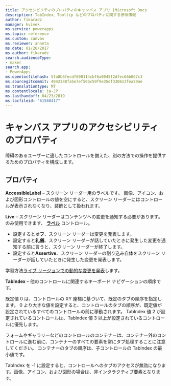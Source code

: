 ```yaml
---
title: アクセシビリティのプロパティのキャンバス アプリ |Microsoft Docs
description: TabIndex、Tooltip などのプロパティに関する参照情報
author: fikaradz
manager: kvivek
ms.service: powerapps
ms.topic: reference
ms.custom: canvas
ms.reviewer: anneta
ms.date: 01/26/2017
ms.author: fikaradz
search.audienceType:
- maker
search.app:
- PowerApps
ms.openlocfilehash: 5fa8b6fecdf690114cbf6a0945f2dfec66b067c3
ms.sourcegitcommit: 4042388fa5e7ef50bc59f9e35df330613fea29ae
ms.translationtype: MT
ms.contentlocale: ja-JP
ms.lasthandoff: 04/23/2019
ms.locfileid: "61560417"
---
```

# <a name="accessibility-properties-for-canvas-apps"></a>キャンバス アプリのアクセシビリティのプロパティ

障碍のあるユーザーに適したコントロールを備えた、別の方法での操作を提供するためのプロパティを構成します。

## <a name="properties"></a>プロパティ

**AccessibleLabel** – スクリーン リーダー用のラベルです。 画像、アイコン、および図形コントロールの値を空にすると、スクリーン リーダーにはコントロールが表示されなくなり、装飾として扱われます。

**Live** – スクリーン リーダーはコンテンツへの変更を通知する必要があります。 のみ使用できます、 **[ラベル](control-text-box.md)** コントロール。

* 設定すると**オフ**、スクリーン リーダーは変更を発表します。
* 設定すると**礼儀**、スクリーン リーダーが話していたときに発生した変更を通知する前に言うと、スクリーン リーダーが終了します。
* 設定すると**Assertive**、スクリーン リーダーの割り込み自体をスクリーン リーダーが話していたときに発生した変更を発表します。

学習方法[ライブ リージョンでの動的な変更を発表](../accessible-apps-live-regions.md)します。

**TabIndex** – 他のコントロールに関連するキーボード ナビゲーションの順序です。

既定値 0 は、コントロールの XY 座標に基づいて、既定のタブの順序を指定します。  0 より大きな値を設定すると、コントロールのタブの順序が、既定値が設定されているすべてのコントロールの前に移動されます。  TabIndex 値 2 が設定されているコントロールは、TabIndex 値 3 以上が設定されているコントロールに優先します。

フォームやギャラリーなどのコントロールのコンテナーは、コンテナー外のコントロールに進む前に、コンテナーのすべての要素を常にタブ処理することに注意してください。  コンテナーのタブの順序は、子コントロールの TabIndex の最小値です。

TabIndex を -1 に設定すると、コントロールへのタブのアクセスが無効になります。画像、アイコン、および図形の場合は、非インタラクティブ要素となります。
